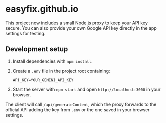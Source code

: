 # easyfix.github.io

This project now includes a small Node.js proxy to keep your API key secure. You can also provide your own Google API key directly in the app settings for testing.

## Development setup

1. Install dependencies with `npm install`.
2. Create a `.env` file in the project root containing:
   
   ```
   API_KEY=YOUR_GEMINI_API_KEY
   ```
3. Start the server with `npm start` and open `http://localhost:3000` in your browser.

The client will call `/api/generateContent`, which the proxy forwards to the official API adding the key from `.env` or the one saved in your browser settings.

